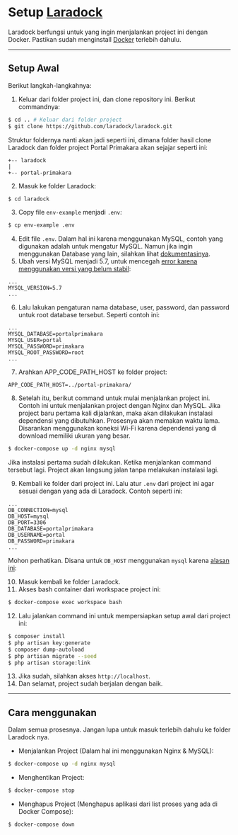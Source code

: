 # Setup [Laradock](http://laradock.io)
Laradock berfungsi untuk yang ingin menjalankan project ini dengan Docker. Pastikan sudah menginstall [Docker](https://docs.docker.com/install/) terlebih dahulu.

---

## Setup Awal
Berikut langkah-langkahnya:

1. Keluar dari folder project ini, dan clone repository ini. Berikut commandnya:
```sh
$ cd .. # Keluar dari folder project
$ git clone https://github.com/laradock/laradock.git
```
Struktur foldernya nanti akan jadi seperti ini, dimana folder hasil clone Laradock dan folder project Portal Primakara akan sejajar seperti ini:
```
+-- laradock
|
+-- portal-primakara
```
2. Masuk ke folder Laradock:
```sh
$ cd laradock
```
3. Copy file `env-example` menjadi `.env`:
```sh
$ cp env-example .env
```
4. Edit file `.env`. Dalam hal ini karena menggunakan MySQL, contoh yang digunakan adalah untuk mengatur MySQL. Namun jika ingin menggunakan Database yang lain, silahkan lihat [dokumentasinya](http://laradock.io).
5. Ubah versi MySQL menjadi 5.7, untuk mencegah [error karena menggunakan versi yang belum stabil](https://github.com/laradock/laradock/issues/1392#issuecomment-368320353):
```
...
MYSQL_VERSION=5.7
...
```
6. Lalu lakukan pengaturan nama database, user, password, dan password untuk root database tersebut. Seperti contoh ini:
```
...
MYSQL_DATABASE=portalprimakara
MYSQL_USER=portal
MYSQL_PASSWORD=primakara
MYSQL_ROOT_PASSWORD=root
...
```
7. Arahkan APP_CODE_PATH_HOST ke folder project:
```
APP_CODE_PATH_HOST=../portal-primakara/
```
8. Setelah itu, berikut command untuk mulai menjalankan project ini. Contoh ini untuk menjalankan project dengan Nginx dan MySQL. Jika project baru pertama kali dijalankan, maka akan dilakukan instalasi dependensi yang dibutuhkan. Prosesnya akan memakan waktu lama. Disarankan menggunakan koneksi Wi-Fi karena dependensi yang di download memiliki ukuran yang besar.
```sh
$ docker-compose up -d nginx mysql
```
Jika instalasi pertama sudah dilakukan. Ketika menjalankan command tersebut lagi. Project akan langsung jalan tanpa melakukan instalasi lagi.

9. Kembali ke folder dari project ini. Lalu atur `.env` dari project ini agar sesuai dengan yang ada di Laradock. Contoh seperti ini:
```
...
DB_CONNECTION=mysql
DB_HOST=mysql
DB_PORT=3306
DB_DATABASE=portalprimakara
DB_USERNAME=portal
DB_PASSWORD=primakara
...
```
Mohon perhatikan. Disana untuk `DB_HOST` menggunakan `mysql` karena [alasan ini](https://github.com/laradock/laradock/issues/1299#issuecomment-350290594):

10. Masuk kembali ke folder Laradock.
11. Akses bash container dari workspace project ini:
```sh
$ docker-compose exec workspace bash
```
12. Lalu jalankan command ini untuk mempersiapkan setup awal dari project ini:
```sh
$ composer install
$ php artisan key:generate
$ composer dump-autoload
$ php artisan migrate --seed
$ php artisan storage:link
```
13. Jika sudah, silahkan akses `http://localhost`.
14. Dan selamat, project sudah berjalan dengan baik.

---

## Cara menggunakan
Dalam semua prosesnya. Jangan lupa untuk masuk terlebih dahulu ke folder Laradock nya.

- Menjalankan Project (Dalam hal ini menggunakan Nginx & MySQL):
```sh
$ docker-compose up -d nginx mysql
```
- Menghentikan Project:
```sh
$ docker-compose stop
```
- Menghapus Project (Menghapus aplikasi dari list proses yang ada di Docker Compose):
```sh
$ docker-compose down
```
